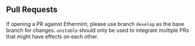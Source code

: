 ## Pull Requests
If opening a PR against Ethermint, please use branch `develop` as the base branch
for changes. 
`unstable` should only be used to integrate multiple PRs that might have effects on each other.
